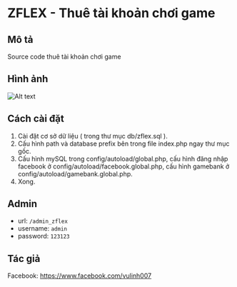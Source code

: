 ZFLEX - Thuê tài khoản chơi game
=======================

Mô tả
------------

Source code thuê tài khoản chơi game

Hình ảnh
------------

![Alt text](https://imgur.com/ytkZWPU)

Cách cài đặt
------------

1. Cài đặt cơ sở dữ liệu ( trong thư mục db/zflex.sql ).
2. Cấu hình path và database prefix bên trong file index.php ngay thư mục gốc.
3. Cấu hình mySQL trong config/autoload/global.php, cấu hình đăng nhập facebook ở config/autoload/facebook.global.php, cấu hình gamebank ở config/autoload/gamebank.global.php.
4. Xong.  

Admin
------------
 - url: `/admin_zflex`
 - username: `admin`
 - password: `123123`
 
 Tác giả
 ------------
 Facebook: https://www.facebook.com/vulinh007
